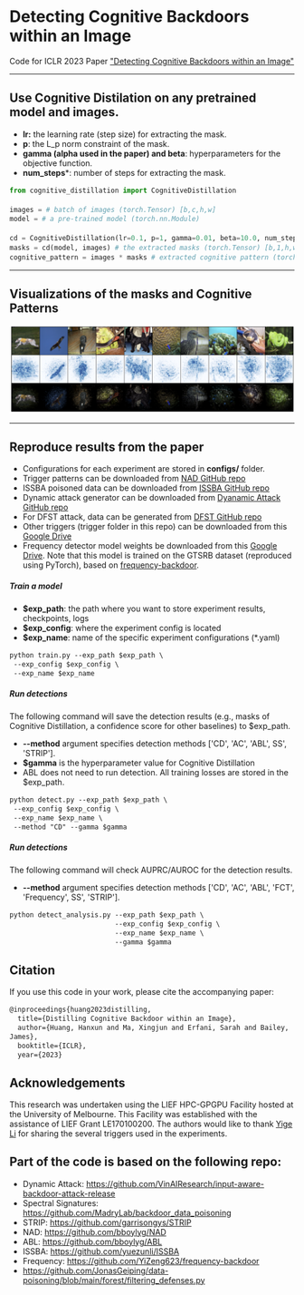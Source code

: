 # Detecting Cognitive Backdoors within an Image

Code for ICLR 2023 Paper ["Detecting Cognitive Backdoors within an Image"](https://openreview.net/forum?id=S3D9NLzjnQ5)

--- 
## Use Cognitive Distilation on any pretrained model and images. 
- **lr:** the learning rate (step size) for extracting the mask.
- **p**: the L_p norm constraint of the mask.
- **gamma (alpha used in the paper) and beta**: hyperparameters for the objective function. 
- **num_steps***: number of steps for extracting the mask.
```python
from cognitive_distillation import CognitiveDistillation

images = # batch of images (torch.Tensor) [b,c,h,w]
model = # a pre-trained model (torch.nn.Module)

cd = CognitiveDistillation(lr=0.1, p=1, gamma=0.01, beta=10.0, num_steps=100)
masks = cd(model, images) # the extracted masks (torch.Tensor) [b,1,h,w]
cognitive_pattern = images * masks # extracted cognitive pattern (torch.Tensor) [b,c,h,w]


```
---
## Visualizations of the masks and Cognitive Patterns
![Alt text](examples/BadNetImageNet_rn18_logits_layer_clean.png)


---
## Reproduce results from the paper
- Configurations for each experiment are stored in **configs/** folder.
- Trigger patterns can be downloaded from [NAD GitHub repo](https://github.com/bboylyg/NAD)
- ISSBA poisoned data can be downloaded from [ISSBA GitHub repo](https://github.com/yuezunli/ISSBA)
- Dynamic attack generator can be downloaded from [Dyanamic Attack GitHub repo](https://github.com/VinAIResearch/input-aware-backdoor-attack-release)
- For DFST attack, data can be generated from [DFST GitHub repo](https://github.com/Megum1/DFST)
- Other triggers (trigger folder in this repo) can be downloaded from this [Google Drive](https://drive.google.com/drive/folders/1U2r0Ov2S32Eb8TpolpXHzHTSLG6KdHfD?usp=sharing)
- Frequency detector model weights be downloaded from this [Google Drive](https://drive.google.com/drive/folders/1U2r0Ov2S32Eb8TpolpXHzHTSLG6KdHfD?usp=sharing). Note that this model is trained on the GTSRB dataset (reproduced using PyTorch), based on [
frequency-backdoor](https://github.com/YiZeng623/frequency-backdoor/blob/main/Sec4_Frequency_Detection/Train_Detection.ipynb).




##### Train a model
- **$exp_path**: the path where you want to store experiment results, checkpoints, logs
- **$exp_config**: where the experiment config is located
- **$exp_name**: name of the specific experiment configurations (*.yaml)
```console
python train.py --exp_path $exp_path \
 --exp_config $exp_config \
 --exp_name $exp_name

```

##### Run detections
The following command will save the detection results (e.g., masks of Cognitive Distillation, a confidence score for other baselines) to $exp_path.
- **--method** argument specifies detection methods ['CD', 'AC', 'ABL', SS', 'STRIP'].
- **$gamma** is the hyperparameter value for Cognitive Distillation
- ABL does not need to run detection. All training losses are stored in the $exp_path.

```console
python detect.py --exp_path $exp_path \
 --exp_config $exp_config \
 --exp_name $exp_name \
 --method "CD" --gamma $gamma
```
##### Run detections

The following command will check AUPRC/AUROC for the detection results.
- **--method** argument specifies detection methods ['CD', 'AC', 'ABL', 'FCT', 'Frequency', SS', 'STRIP'].
```console
python detect_analysis.py --exp_path $exp_path \
                          --exp_config $exp_config \
                          --exp_name $exp_name \
                          --gamma $gamma
```

## Citation
If you use this code in your work, please cite the accompanying paper:
```
@inproceedings{huang2023distilling,
  title={Distilling Cognitive Backdoor within an Image},
  author={Huang, Hanxun and Ma, Xingjun and Erfani, Sarah and Bailey, James},
  booktitle={ICLR},
  year={2023}
```

## Acknowledgements
This research was undertaken using the LIEF HPC-GPGPU Facility hosted at the University of Melbourne. This Facility was established with the assistance of LIEF Grant LE170100200.
The authors would like to thank [Yige Li](https://github.com/bboylyg) for sharing the several triggers used in the experiments. 



## Part of the code is based on the following repo:
  - Dynamic Attack: https://github.com/VinAIResearch/input-aware-backdoor-attack-release
  - Spectral Signatures: https://github.com/MadryLab/backdoor_data_poisoning
  - STRIP: https://github.com/garrisongys/STRIP
  - NAD: https://github.com/bboylyg/NAD
  - ABL: https://github.com/bboylyg/ABL
  - ISSBA: https://github.com/yuezunli/ISSBA
  - Frequency: https://github.com/YiZeng623/frequency-backdoor
  - https://github.com/JonasGeiping/data-poisoning/blob/main/forest/filtering_defenses.py
